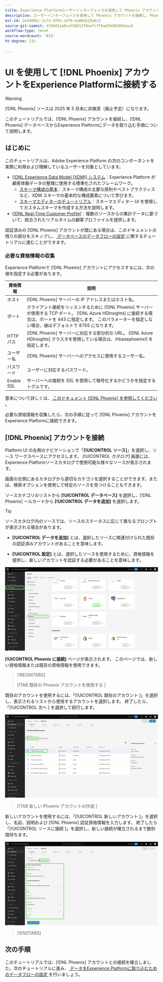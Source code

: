 ```yaml
---
title: Experience Platformユーザーインターフェイスを使用して Phoenix アカウントを接続します
description: ユーザーインターフェイスを使用して Phoenix アカウントを接続し、Phoenix データベースからExperience Platformにデータを取り込む方法を説明します。
exl-id: 2ed469bc-1c72-4f04-a5f0-6a0bb519a6c2
source-git-commit: 474b81aa8caf58013f8ea7cff9ad59d92466aac8
workflow-type: tm+mt
source-wordcount: '613'
ht-degree: 21%

---
```


# UI を使用して [!DNL Phoenix] アカウントをExperience Platformに接続する

>[!WARNING]
>
>[!DNL Phoenix] ソースは 2025 年 5 月末に非推奨（廃止予定）になります。

このチュートリアルでは、[!DNL Phoenix] アカウントを接続し、[!DNL Phoenix] データベースからExperience Platformにデータを取り込む手順について説明します。

## はじめに

このチュートリアルは、Adobe Experience Platform の次のコンポーネントを実際に利用および理解しているユーザーを対象としています。

* [[!DNL Experience Data Model (XDM)] システム](../../../../../xdm/home.md)：Experience Platform が顧客体験データの整理に使用する標準化されたフレームワーク。
   * [スキーマ構成の基本](../../../../../xdm/schema/composition.md)：スキーマ構成の主要な原則やベストプラクティスなど、XDM スキーマの基本的な構成要素について学びます。
   * [スキーマエディターのチュートリアル](../../../../../xdm/tutorials/create-schema-ui.md)：スキーマエディター UI を使用してカスタムスキーマを作成する方法を説明します。
* [[!DNL Real-Time Customer Profile]](../../../../../profile/home.md)：複数のソースからの集計データに基づいて、統合されたリアルタイムの顧客プロファイルを提供します。

認証済みの [!DNL Phoenix] アカウントが既にある場合は、このドキュメントの残りの部分をスキップし、[ データベースのデータフローの設定 ](../../dataflow/databases.md) に関するチュートリアルに進むことができます。

### 必要な資格情報の収集

Experience Platformで [!DNL Phoenix] アカウントにアクセスするには、次の値を指定する必要があります。

| 資格情報 | 説明 |
| --- | --- |
| ホスト | [!DNL Phoenix] サーバーの IP アドレスまたはホスト名。 |
| ポート | クライアント接続をリッスンするために [!DNL Phoenix] サーバーが使用する TCP ポート。 [!DNL Azure HDInsights] に接続する場合は、ポートを 443 に指定します。 このパラメーターを指定しない場合、値はデフォルトで 8765 になります。 |
| HTTP パス | [!DNL Phoenix] サーバーに対応する部分的な URL。 [!DNL Azure HDInsights] クラスタを使用している場合は、/hbasephoenix0 を指定します。 |
| ユーザー名 | [!DNL Phoenix] サーバーへのアクセスに使用するユーザー名。 |
| パスワード | ユーザーに対応するパスワード。 |
| Enable SSL | サーバーへの接続を SSL を使用して暗号化するかどうかを指定するトグルです。 |

基本について詳しくは、[ このドキュメント  [!DNL Phoenix]  を参照してください ](https://python-phoenixdb.readthedocs.io/en/latest/api.html)。

必要な資格情報を収集したら、次の手順に従って [!DNL Phoenix] アカウントをExperience Platformに接続できます。

## [!DNL Phoenix] アカウントを接続

Platform UI の左側のナビゲーションで「**[!UICONTROL ソース]**」を選択し、ソース ワークスペースにアクセスします。 *[!UICONTROL カタログ]* 画面には、Experience Platformソースカタログで使用可能な様々なソースが表示されます。

画面の左側にあるカタログから適切なカテゴリを選択することができます。または、検索オプションを使用して特定のソースを見つけることもできます。

ソースカテゴリのリストから **[!UICONTROL データベース]** を選択し、[!DNL Phoenix] ールカードから **[!UICONTROL データを追加]** を選択します。

>[!TIP]
>
>ソースカタログ内のソースでは、ソースのステータスに応じて異なるプロンプトが表示される場合があります。
> 
>* **[!UICONTROL データを追加]** とは、選択したソースに関連付けられた既存の認証済みアカウントがあることを意味します。
>
>* **[!UICONTROL 設定]** とは、選択したソースを使用するために、資格情報を提供し、新しいアカウントを認証する必要があることを意味します。

![Phoenix ソースカードが選択されているExperience PlatformUI のソースカタログ ](../../../../images/tutorials/create/phoenix/catalog.png)

**[!UICONTROL Phoenix に接続]** ページが表示されます。 このページでは、新しい資格情報または既存の資格情報を使用できます。

>[!BEGINTABS]

>[!TAB  既存の Phoenix アカウントを使用する ]

既存のアカウントを使用するには、「[!UICONTROL  既存のアカウント ]」を選択し、表示されるリストから使用するアカウントを選択します。 終了したら、「[!UICONTROL  次へ ] を選択して続行します。

![ 組織に既に存在する、認証済みの Phoenix データベースアカウントのリスト。](../../../../images/tutorials/create/phoenix/existing.png)

>[!TAB  新しい Phoenix アカウントの作成 ]

新しいアカウントを使用するには、「[!UICONTROL  新しいアカウント ]」を選択し、名前、説明および [!DNL Phoenix] 認証資格情報を入力します。 終了したら「[!UICONTROL  ソースに接続 ]」を選択し、新しい接続が確立されるまで数秒間待ちます。

![ 認証資格情報を指定し、Phoenix アカウントを作成できる新しいアカウントインターフェイス。](../../../../images/tutorials/create/phoenix/new.png)

>[!ENDTABS]

## 次の手順

このチュートリアルでは、[!DNL Phoenix] アカウントとの接続を確立しました。次のチュートリアルに進み、[ データをExperience Platformに取り込むためのデータフローの設定 ](../../dataflow/databases.md) を行いましょう。

